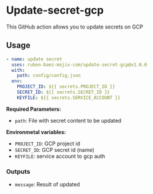 # Update-secret-gcp

This GitHub action allows you to update secrets on GCP

## Usage

```yml
- name: update secret
  uses: ruben-baez-mojix-com/update-secret-gcp@v1.0.0
  with:
    path: config/config.json
  env:
    PROJECT_ID: ${{ secrets.PROJECT_ID }}
    SECRET_ID: ${{ secrets.SECRET_ID }}
    KEYFILE: ${{ secrets.SERVICE_ACCOUNT }}
```

**Required Parameters:**

- `path`: File with secret content to be updated

**Environmetal variables:**

- `PROJECT_ID`: GCP project id
- `SECRET_ID`: GCP secret id (name)
- `KEYFILE`: service account to gcp auth

### Outputs

- `message`: Result of updated
